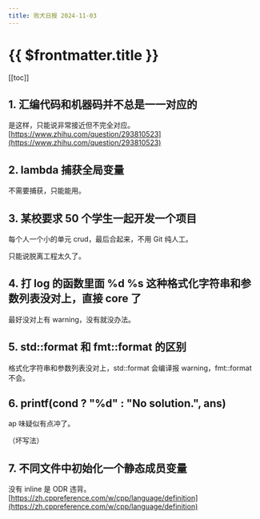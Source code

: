```yaml
---
title: 败犬日报 2024-11-03
---
```


# {{ $frontmatter.title }}

[[toc]]

## 1. 汇编代码和机器码并不总是一一对应的

是这样，只能说非常接近但不完全对应。[https://www.zhihu.com/question/293810523](https://www.zhihu.com/question/293810523)

## 2. lambda 捕获全局变量

不需要捕获，只能能用。

## 3. 某校要求 50 个学生一起开发一个项目

每个人一个小的单元 crud，最后合起来，不用 Git 纯人工。

只能说脱离工程太久了。

## 4. 打 log 的函数里面 %d %s 这种格式化字符串和参数列表没对上，直接 core 了

最好没对上有 warning，没有就没办法。

## 5. std::format 和 fmt::format 的区别

格式化字符串和参数列表没对上，std::format 会编译报 warning，fmt::format 不会。

## 6. printf(cond ? "%d" : "No solution.", ans)

ap 味疑似有点冲了。

（坏写法）

## 7. 不同文件中初始化一个静态成员变量

没有 inline 是 ODR 违背。[https://zh.cppreference.com/w/cpp/language/definition](https://zh.cppreference.com/w/cpp/language/definition)
